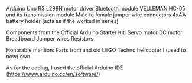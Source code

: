 Arduino Uno R3
L298N motor driver
Bluetooth module VELLEMAN HC-05 and its transmission module
Male to female jumper wire connectors
4xAA battery holder (acts as if the worked in series)

Components from the Official Arduino Starter Kit:
Servo motor
DC motor
Breadboard
Jumper wires
Resistors

Honorable mention:
Parts from and old LEGO Techno helicopter I (used to now) own

As for the coding, I used the official Arduino IDE (https://www.arduino.cc/en/software/)
